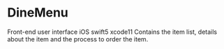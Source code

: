 # DineMenu
Front-end user interface 
iOS swift5 xcode11
Contains the item list, details about the item and the process to order the item.
